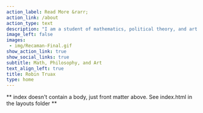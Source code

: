 ```yaml
---
action_label: Read More &rarr;
action_link: /about
action_type: text
description: "I am a student of mathematics, political theory, and art. My research is primarily in combinatorics and algebra, but I am also interested in questions in applied math using these tools. I am a film photographer focusing on spaces and minimalism. Finally, I am interested in math education: on my site are notes on various subjects in math, and tools for creating aesthetically beautiful math. My pronouns are they/them.[¹](pronouns)"
image_left: false
images: 
 - img/Recaman-Final.gif
show_action_link: true
show_social_links: true
subtitle: Math, Philosophy, and Art
text_align_left: true
title: Robin Truax
type: home
---
```


** index doesn't contain a body, just front matter above.
See index.html in the layouts folder **
